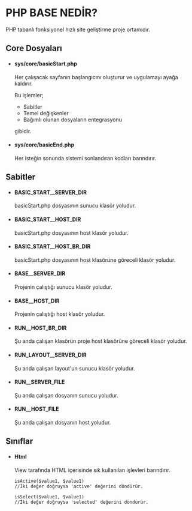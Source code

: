 # PHP BASE NEDİR?
PHP tabanlı fonksiyonel hızlı site geliştirme proje ortamıdır.


## Core Dosyaları


- #### sys/core/basicStart.php
  Her çalışacak sayfanın başlangıcını oluşturur ve uygulamayı ayağa kaldırır.
  
  Bu işlemler;
  
  - Sabitler
  - Temel değişkenler
  - Bağımlı olunan dosyaların entegrasyonu
  
  gibidir.
  
  
- #### sys/core/basicEnd.php
  Her isteğin sonunda sistemi sonlandıran kodları barındırır.
  
  
## Sabitler
- #### BASIC_START__SERVER_DIR
  basicStart.php dosyasının sunucu klasör yoludur.
- #### BASIC_START__HOST_DIR
  basicStart.php dosyasının host klasör yoludur.
- #### BASIC_START__HOST_BR_DIR
  basicStart.php dosyasının host klasörüne göreceli klasör yoludur.
- #### BASE__SERVER_DIR
  Projenin çalıştığı sunucu klasör yoludur.
- #### BASE__HOST_DIR
  Projenin çalıştığı host klasör yoludur.
- #### RUN__HOST_BR_DIR
  Şu anda çalışan klasörün proje host klasörüne göreceli klasör yoludur.
- #### RUN_LAYOUT__SERVER_DIR
  Şu anda çalışan layout'un sunucu klasör yoludur.
- #### RUN__SERVER_FILE
  Şu anda çalışan dosyanın sunucu yoludur.
- #### RUN__HOST_FILE
  Şu anda çalışan dosyanın host yoludur.
  

## Sınıflar
- #### Html
  View tarafında HTML içerisinde sık kullanılan işlevleri barındırır.
  
      isActive($value1, $value1)
      //İki değer doğruysa 'active' değerini döndürür.
        
      isSelect($value1, $value1)
      //İki değer doğruysa 'selected' değerini döndürür.  